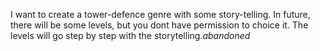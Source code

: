 I want to create a tower-defence genre with some story-telling.
In future, there will be some levels, but you dont have permission to choice it.
The levels will go step by step with the storytelling.*abandoned*
